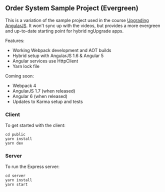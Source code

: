 ## Order System Sample Project (Evergreen)

This is a variation of the sample project used in the course [Upgrading AngularJS](https://www.upgradingangularjs.com). It won't sync up with the videos, but provides a more evergreen and up-to-date starting point for hybrid ngUpgrade apps.

Features:

* Working Webpack development and AOT builds
* Hybrid setup with AngularJS 1.6 & Angular 5
* Angular services use HttpClient
* Yarn lock file

Coming soon:

* Webpack 4
* AngularJS 1.7 (when released)
* Angular 6 (when released)
* Updates to Karma setup and tests

### Client

To get started with the client:

```
cd public
yarn install
yarn dev
```

### Server

To run the Express server:

```
cd server
yarn install
yarn start
```

